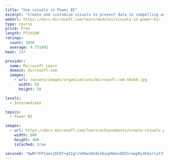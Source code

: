 ```yaml
---
title: "Use visuals in Power BI"
excerpt: "Create and customize visuals to present data in compelling and insightful ways."
webUrl: https://docs.microsoft.com/learn/modules/visuals-in-power-bi/
type: course
price: Free
length: PT1H16M
ratings:
  count: 3686
  average: 4.751492
heat: 137

provider:
  name: Microsoft Learn
  domain: microsoft.com
  images:
    - url: /assets/images/organizations/microsoft.com-50x50.jpg
      width: 50
      height: 50

levels:
  - Intermediate

topics:
  - Power BI

images:
  - url: https://docs.microsoft.com/learn/achievements/create-visuals-power-bi-desktop-social.png
    width: 800
    height: 400
    isCached: true

secured: "QwM+7FP1aexjRCNT+g5IgrJV89wz0o9LkEyqeNduvDOZSrawpNjdCQsrlyt3TiEFFXoxJg8kKMQb0RrpGBUy0jEp+9p3j0JI/jlKtCmRyJF4P/GIIauA+F1lC1GhXE89AQpiRppRmLTc1//HX3NZkOGul7nEGMJ0l+sLyyF/HG55YjLKPqCFcdyIKdc9ZnWmIgOpKpkwJ/dwF8+icLiKT91EiMuDv+UYJ0+D+IQSgwb7eoH0+H6l9t4p9bBvRGXrYY56XjG8EI/h9A3yejwABMNL0CZnTh83KKMLb/P49TrZQw28JSOQ4hAfCHx8fKMxItjbzaW6ZHueHF2nkuAoPIxBxDfA5W2wTOXz4lfZ2GGVGzD8NtHx1vv4xPaN93N9dcWIAXUKfoFGycsVL947Wg==;xjhCg83xwTFd3rxEZNB6Cw=="
---
```


